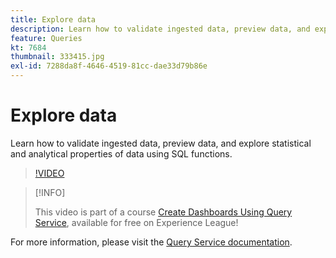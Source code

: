 ```yaml
---
title: Explore data
description: Learn how to validate ingested data, preview data, and explore statistical and analytical properties of data using SQL functions.
feature: Queries
kt: 7684
thumbnail: 333415.jpg
exl-id: 7288da8f-4646-4519-81cc-dae33d79b86e
---
```

# Explore data

Learn how to validate ingested data, preview data, and explore statistical and analytical properties of data using SQL functions. 

>[!VIDEO](https://video.tv.adobe.com/v/333415?quality=12&learn=on)

>[!INFO]
>
> This video is part of a course [Create Dashboards Using Query Service](https://experienceleague.adobe.com/?recommended=ExperiencePlatform-D-1-2021.1.qsvc.dash), available for free on Experience League!

For  more information, please visit the [Query Service documentation](https://experienceleague.adobe.com/docs/experience-platform/query/home.html).
